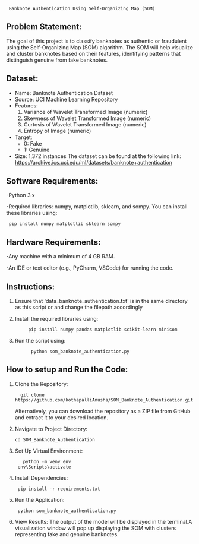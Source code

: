      Banknote Authentication Using Self-Organizing Map (SOM)


Problem Statement:
------------------
The goal of this project is to classify banknotes as authentic or fraudulent using the Self-Organizing Map (SOM) algorithm.
The SOM will help visualize and cluster banknotes based on their features, identifying patterns that distinguish genuine from fake banknotes.

Dataset:
--------
- Name: Banknote Authentication Dataset
- Source: UCI Machine Learning Repository
- Features:
    1. Variance of Wavelet Transformed Image (numeric)
    2. Skewness of Wavelet Transformed Image (numeric)
    3. Curtosis of Wavelet Transformed Image (numeric)
    4. Entropy of Image (numeric)
- Target:
    - 0: Fake
    - 1: Genuine
- Size: 1,372 instances
The dataset can be found at the following link: https://archive.ics.uci.edu/ml/datasets/banknote+authentication

Software Requirements:
-------------
-Python 3.x

-Required libraries: numpy, matplotlib, sklearn, and sompy. You can install these libraries using:
    
     pip install numpy matplotlib sklearn sompy

Hardware Requirements:
--------------
-Any machine with a minimum of 4 GB RAM.

-An IDE or text editor (e.g., PyCharm, VSCode) for running the code.

Instructions:
-------------
1. Ensure that 'data_banknote_authentication.txt' is in the same directory as this script or
   and change the filepath accordingly
3. Install the required libraries using:
   
            pip install numpy pandas matplotlib scikit-learn minisom
4. Run the script using:

             python som_banknote_authentication.py


How to setup and Run the Code:
-------------
1. Clone the Repository:

         git clone https://github.com/kothapalliAnusha/SOM_Banknote_Authentication.git
         
   Alternatively, you can download the repository as a ZIP file from GitHub and extract it to your desired location.
2. Navigate to Project Directory:

       cd SOM_Banknote_Authentication
4. Set Up Virtual Environment:

          python -m venv env
        env\Scripts\activate
5. Install Dependencies:

        pip install -r requirements.txt
6. Run the Application:

        python som_banknote_authentication.py
7. View Results:
The output of the model will be displayed in the terminal.A visualization window will pop up displaying the SOM with clusters representing fake and genuine banknotes.
